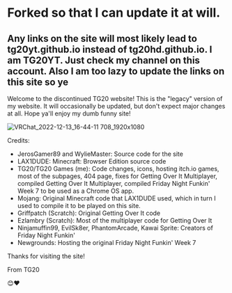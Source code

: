 <h1>Forked so that I can update it at will.</h1>
<h2>Any links on the site will most likely lead to tg20yt.github.io instead of tg20hd.github.io. I am TG20YT. Just check my channel on this account. Also I am too lazy to update the links on this site so ye</h2>

Welcome to the discontinued TG20 website!
This is the "legacy" version of my website. 
It will occasionally be updated, but don't expect major changes at all. Hope ya'll enjoy my dumb funny site!

![VRChat_2022-12-13_16-44-11 708_1920x1080](https://user-images.githubusercontent.com/79722408/207460929-afd1bef8-a6f4-47a6-9224-13126e6db6f4.png)


Credits:
- JerosGamer89 and WylieMaster: Source code for the site
- LAX1DUDE: Minecraft: Browser Edition source code
- TG20/TG20 Games (me): Code changes, icons, hosting itch.io games, most of the subpages, 404 page, fixes for Getting Over It Multiplayer,
compiled Getting Over It Multiplayer, compiled Friday Night Funkin' Week 7 to be used as a Chrome OS app.
- Mojang: Original Minecraft code that LAX1DUDE used, which in turn I used to compile it to be played on this site.
- Griffpatch (Scratch): Original Getting Over It code
- Ezlambry (Scratch): Most of the multiplayer code for Getting Over It
- Ninjamuffin99, EvilSk8er, PhantomArcade, Kawai Sprite: Creators of Friday Night Funkin'
- Newgrounds: Hosting the original Friday Night Funkin' Week 7

Thanks for visiting the site!

From TG20

😊❤
